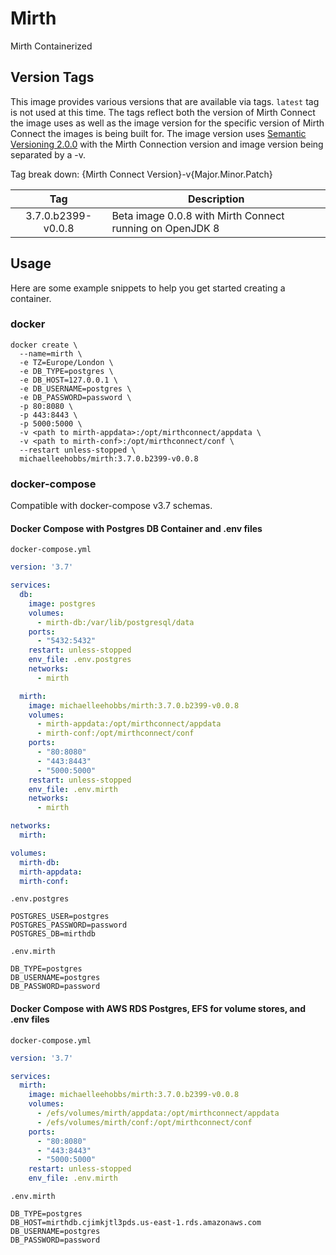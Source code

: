 # Mirth
Mirth Containerized


## Version Tags

This image provides various versions that are available via tags. `latest` tag is not used at this time. The tags reflect both the version of Mirth Connect the image uses as well as the image version for the specific version of Mirth Connect the images is being built for.
The image version uses [Semantic Versioning 2.0.0](https://semver.org/) with the Mirth Connection version and image version being separated by a -v.

Tag break down: {Mirth Connect Version}-v{Major.Minor.Patch}

| Tag | Description |
| :----: | --- |
| 3.7.0.b2399-v0.0.8 | Beta image 0.0.8 with Mirth Connect running on OpenJDK 8 |

## Usage

Here are some example snippets to help you get started creating a container.

### docker
```
docker create \
  --name=mirth \
  -e TZ=Europe/London \
  -e DB_TYPE=postgres \
  -e DB_HOST=127.0.0.1 \
  -e DB_USERNAME=postgres \
  -e DB_PASSWORD=password \
  -p 80:8080 \
  -p 443:8443 \
  -p 5000:5000 \
  -v <path to mirth-appdata>:/opt/mirthconnect/appdata \
  -v <path to mirth-conf>:/opt/mirthconnect/conf \
  --restart unless-stopped \
  michaelleehobbs/mirth:3.7.0.b2399-v0.0.8
```

### docker-compose

Compatible with docker-compose v3.7 schemas.

#### Docker Compose with Postgres DB Container and .env files

`docker-compose.yml`
```yaml
version: '3.7'

services:
  db:
    image: postgres
    volumes:
      - mirth-db:/var/lib/postgresql/data
    ports:
      - "5432:5432"
    restart: unless-stopped
    env_file: .env.postgres
    networks:
      - mirth

  mirth:
    image: michaelleehobbs/mirth:3.7.0.b2399-v0.0.8
    volumes:
      - mirth-appdata:/opt/mirthconnect/appdata
      - mirth-conf:/opt/mirthconnect/conf
    ports:
      - "80:8080"
      - "443:8443"
      - "5000:5000"
    restart: unless-stopped
    env_file: .env.mirth
    networks:
      - mirth

networks:
  mirth:

volumes:
  mirth-db:
  mirth-appdata:
  mirth-conf:
```

`.env.postgres`
```dotenv
POSTGRES_USER=postgres
POSTGRES_PASSWORD=password
POSTGRES_DB=mirthdb
```

`.env.mirth`
```dotenv
DB_TYPE=postgres
DB_USERNAME=postgres
DB_PASSWORD=password
```

#### Docker Compose with AWS RDS Postgres, EFS for volume stores, and .env files

`docker-compose.yml`
```yaml
version: '3.7'

services:
  mirth:
    image: michaelleehobbs/mirth:3.7.0.b2399-v0.0.8
    volumes:
      - /efs/volumes/mirth/appdata:/opt/mirthconnect/appdata
      - /efs/volumes/mirth/conf:/opt/mirthconnect/conf
    ports:
      - "80:8080"
      - "443:8443"
      - "5000:5000"
    restart: unless-stopped
    env_file: .env.mirth
```

`.env.mirth`
```dotenv
DB_TYPE=postgres
DB_HOST=mirthdb.cjimkjtl3pds.us-east-1.rds.amazonaws.com
DB_USERNAME=postgres
DB_PASSWORD=password
```
